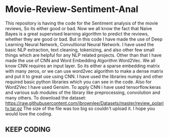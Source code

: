 # Movie-Review-Sentiment-Anal
This repository is having the code for the Sentiment analysis of the movie reviews, So its either good or bad. Now we all know the fact that Naive Bayes is a great supervised learning algorithm to predict the reviews, whether they are good or bad. But in this code I have made the use of Deep Learning Neural Network, Convultional Neural Network. I have used the basic NLP extraction, text cleaning, tokenizing, and also other few small things which are helpful for any NLP related projects. Other than that I have made the use of CNN and Word Embedding Algorithm Word2Vec. We all know CNN requires an input layer. So its either a sparse embedding matrix with many zeros, or we can use word2vec algorithm to make a dense matrix and put it to great use using CNN.
I have used the libraries numpy and other required basic python libraries which you can see in the code. Also for Word2Vec I have used Gensim. To apply CNN i have used tensorflow.keras and various sub modules of the library like preprocessing, convolution and many others.
To download the dataset:
https://raw.githubusercontent.com/jbrownlee/Datasets/master/review_polarity.tar.gz
The size of the file was too big so couldn't upload it.
I hope you would love the coding. 
## KEEP CODING
